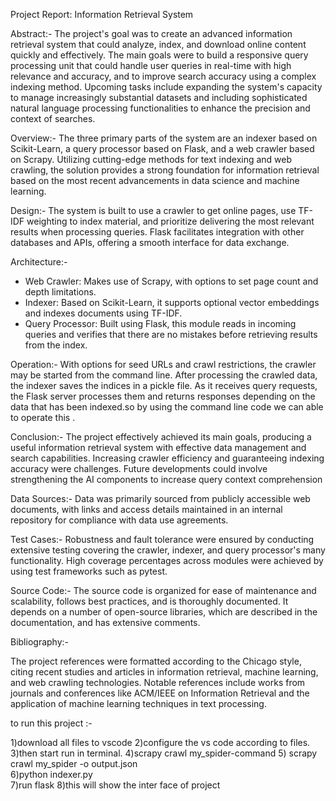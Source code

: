 
Project Report: Information Retrieval System

Abstract:-
The project's goal was to create an advanced information retrieval system that could analyze, index, and download online content quickly and effectively. The main goals were to build a responsive query processing unit that could handle user queries in real-time with high relevance and accuracy, and to improve search accuracy using a complex indexing method. Upcoming tasks include expanding the system's capacity to manage increasingly substantial datasets and including sophisticated natural language processing functionalities to enhance the precision and context of searches.

Overview:-
The three primary parts of the system are an indexer based on Scikit-Learn, a query processor based on Flask, and a web crawler based on Scrapy. Utilizing cutting-edge methods for text indexing and web crawling, the solution provides a strong foundation for information retrieval based on the most recent advancements in data science and machine learning.

 Design:-
The system is built to use a crawler to get online pages, use TF-IDF weighting to index material, and prioritize delivering the most relevant results when processing queries. Flask facilitates integration with other databases and APIs, offering a smooth interface for data exchange.

Architecture:-
- Web Crawler: Makes use of Scrapy, with options to set page count and depth limitations.
- Indexer: Based on Scikit-Learn, it supports optional vector embeddings and indexes documents using TF-IDF.
- Query Processor: Built using Flask, this module reads in incoming queries and verifies that there are no mistakes before retrieving results from the index.


Operation:-
With options for seed URLs and crawl restrictions, the crawler may be started from the command line. After processing the crawled data, the indexer saves the indices in a pickle file. As it receives query requests, the Flask server processes them and returns responses depending on the data that has been indexed.so by using the command line code we can able to operate this .

Conclusion:-
The project effectively achieved its main goals, producing a useful information retrieval system with effective data management and search capabilities. Increasing crawler efficiency and guaranteeing indexing accuracy were challenges. Future developments could involve strengthening the AI components to increase query context comprehension

Data Sources:-
Data was primarily sourced from publicly accessible web documents, with links and access details maintained in an internal repository for compliance with data use agreements.

Test Cases:-
Robustness and fault tolerance were ensured by conducting extensive testing covering the crawler, indexer, and query processor's many functionality. High coverage percentages across modules were achieved by using test frameworks such as pytest.

Source Code:-
The source code is organized for ease of maintenance and scalability, follows best practices, and is thoroughly documented. It depends on a number of open-source libraries, which are described in the documentation, and has extensive comments.

Bibliography:-

The project references were formatted according to the Chicago style, citing recent studies and articles in information retrieval, machine learning, and web crawling technologies. Notable references include works from journals and conferences like ACM/IEEE on Information Retrieval and the application of machine learning techniques in text processing.

to run this project :-

1)download all files to vscode 
2)configure the vs code according to files.
3)then start run in terminal.
4)scrapy crawl my_spider-command 
5) scrapy crawl my_spider -o output.json        
6)python indexer.py                            
7)run flask
8)this will show the inter face of project








